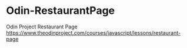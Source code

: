 # Odin-RestaurantPage
Odin Project Restaurant Page https://www.theodinproject.com/courses/javascript/lessons/restaurant-page
